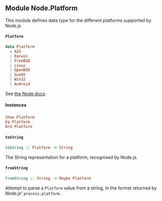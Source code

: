 ## Module Node.Platform

This module defines data type for the different platforms supported by
Node.js

#### `Platform`

``` purescript
data Platform
  = AIX
  | Darwin
  | FreeBSD
  | Linux
  | OpenBSD
  | SunOS
  | Win32
  | Android
```

See [the Node docs](https://nodejs.org/dist/latest-v6.x/docs/api/os.html#os_os_platform).

##### Instances
``` purescript
Show Platform
Eq Platform
Ord Platform
```

#### `toString`

``` purescript
toString :: Platform -> String
```

The String representation for a platform, recognised by Node.js.

#### `fromString`

``` purescript
fromString :: String -> Maybe Platform
```

Attempt to parse a `Platform` value from a string, in the format returned
by Node.js' `process.platform`.


